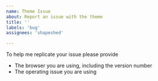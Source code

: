 ```yaml
---
name: Theme Issue
about: Report an issue with the theme
title: ''
labels: 'bug'
assignees: 'shapeshed'

---
```


To help me replicate your issue please provide 

* The browser you are using, including the version number
* The operating issue you are using


